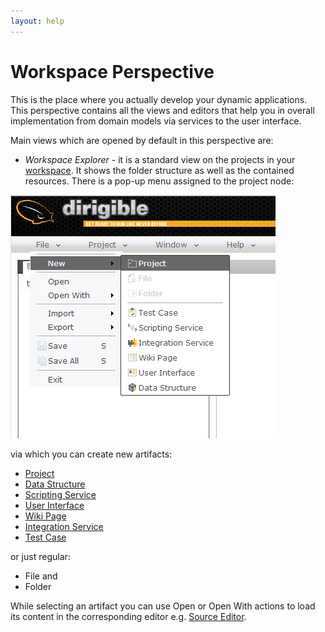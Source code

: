 ```yaml
---
layout: help
---
```


Workspace Perspective
===

This is the place where you actually develop your dynamic applications. This perspective contains all the views and editors that help you in overall implementation from domain models via services to the user interface.

Main views which are opened by default in this perspective are:

*	*Workspace Explorer* - it is a standard view on the projects in your [workspace](workspace.html). 
It shows the folder structure as well as the contained resources. There is a pop-up menu assigned to the project node:

![New Project Menu](../samples/bookstore/2_books_new_project_menu.png)

via which you can create new artifacts:

*	[Project](dynamic_applications.html)
*	[Data Structure](data_structures.html)
*	[Scripting Service](scripting_services.html)
*	[User Interface](web_content.html)
*	[Wiki Page](wiki_content.html)
*	[Integration Service](integration_services.html)
*	[Test Case](test_cases.html)

or just regular:

*	File and
*	Folder

While selecting an artifact you can use Open or Open With actions to load its content in the corresponding editor e.g. [Source Editor](source_editor.html).



